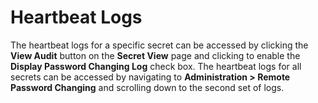 [title]: # (Heartbeat Logs)
[tags]: # (Heartbeat)
[priority]: # (40)

# Heartbeat Logs

The heartbeat logs for a specific secret can be accessed by clicking the **View Audit** button on the **Secret View** page and clicking to enable the **Display Password Changing Log** check box. The heartbeat logs for all secrets can be accessed by navigating to **Administration > Remote Password Changing** and scrolling down to the second set of logs.
